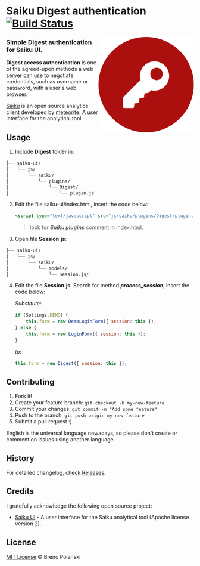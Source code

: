 # Saiku Digest authentication [![Build Status](https://travis-ci.org/brenopolanski/saiku-digest-authentication.svg?branch=master)](https://travis-ci.org/brenopolanski/saiku-digest-authentication)

<img src="https://raw.githubusercontent.com/brenopolanski/saiku-digest-authentication/gh-assets/logo.png" alt="Simple Digest authentication for Saiku UI" align="right" />

### Simple Digest authentication for Saiku UI.

**Digest access authentication** is one of the agreed-upon methods a web server can use to negotiate credentials, such as username or password, with a user's web browser.

[Saiku](http://www.meteorite.bi/saiku) is an open source analytics client developed by [meteorite](http://www.meteorite.bi/). A user interface for the analytical tool.

## Usage

1. Include **Digest** folder in:

	
  ```
  ├── saiku-ui/
  │   └── js/
  │       └── saiku/
  │           └── plugins/
  │               └── Digest/
  │                   └── plugin.js
  ```

2. Edit the file saiku-ui/index.html, insert the code below:

	```html
	<script type="text/javascript" src="js/saiku/plugins/Digest/plugin.js" defer></script>
	```
	> look for ***Saiku plugins*** comment in index.html.
	
3. Open file **Session.js**:

	
  ```
  ├── saiku-ui/
  │   └── js/
  │       └── saiku/
  │           └── models/
  │               └── Session.js/
  ```
4. Edit the file **Session.js**. Search for method ***process_session***, insert the code below:

	*Substitute:*

	```javascript
	if (Settings.DEMO) {
		this.form = new DemoLoginForm({ session: this });
	} else {
		this.form = new LoginForm({ session: this });
	}
	```
	
	*to:*
	
	```javascript
	this.form = new Digest({ session: this });
	```
	
## Contributing

1. Fork it!
2. Create your feature branch: `git checkout -b my-new-feature`
3. Commit your changes: `git commit -m "Add some feature"`
4. Push to the branch: `git push origin my-new-feature`
5. Submit a pull request  :)

English is the universal language nowadays, so please don't create or comment on issues using another language.
	
## History

For detailed changelog, check [Releases](https://github.com/brenopolanski/saiku-digest-authentication/releases).

## Credits

I gratefully acknowledge the following open source project:

* [Saiku UI](https://github.com/OSBI/saiku-ui) - A user interface for the Saiku analytical tool (Apache license version 2).

## License

[MIT License](http://brenopolanski.mit-license.org/) © Breno Polanski
